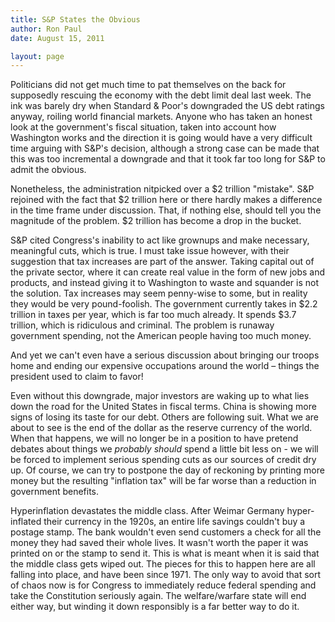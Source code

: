 ```yaml
---
title: S&P States the Obvious
author: Ron Paul
date: August 15, 2011

layout: page
---
```


Politicians did not get much time to pat themselves on the back for
supposedly rescuing the economy with the debt limit deal last week. The
ink was barely dry when Standard & Poor's downgraded the US debt
ratings anyway, roiling world financial markets. Anyone who has taken
an honest look at the government's fiscal situation, taken into account
how Washington works and the direction it is going would have a very
difficult time arguing with S&P's decision, although a strong case can
be made that this was too incremental a downgrade and that it took far
too long for S&P to admit the obvious.

Nonetheless, the administration nitpicked over a \$2 trillion
"mistake". S&P rejoined with the fact that \$2 trillion here or there
hardly makes a difference in the time frame under discussion. That, if
nothing else, should tell you the magnitude of the problem. \$2
trillion has become a drop in the bucket.

S&P cited Congress's inability to act like grownups and make necessary,
meaningful cuts, which is true. I must take issue however, with their
suggestion that tax increases are part of the answer. Taking capital
out of the private sector, where it can create real value in the form
of new jobs and products, and instead giving it to Washington to waste
and squander is not the solution. Tax increases may seem penny-wise to
some, but in reality they would be very pound-foolish. The government
currently takes in \$2.2 trillion in taxes per year, which is far too
much already. It spends \$3.7 trillion, which is ridiculous and
criminal. The problem is runaway government spending, not the American
people having too much money.

And yet we can't even have a serious discussion about bringing our
troops home and ending our expensive occupations around the world –
things the president used to claim to favor!

Even without this downgrade, major investors are waking up to what lies
down the road for the United States in fiscal terms. China is showing
more signs of losing its taste for our debt. Others are following suit.
What we are about to see is the end of the dollar as the reserve
currency of the world. When that happens, we will no longer be in a
position to have pretend debates about things we *probably* *should*
spend a little bit less on - we will be forced to implement serious
spending cuts as our sources of credit dry up. Of course, we can try to
postpone the day of reckoning by printing more money but the resulting
"inflation tax" will be far worse than a reduction in government
benefits.

Hyperinflation devastates the middle class. After Weimar Germany
hyper-inflated their currency in the 1920s, an entire life savings
couldn't buy a postage stamp. The bank wouldn't even send customers a
check for all the money they had saved their whole lives. It wasn't
worth the paper it was printed on or the stamp to send it. This is what
is meant when it is said that the middle class gets wiped out. The
pieces for this to happen here are all falling into place, and have
been since 1971. The only way to avoid that sort of chaos now is for
Congress to immediately reduce federal spending and take the
Constitution seriously again. The welfare/warfare state will end either
way, but winding it down responsibly is a far better way to do it.
